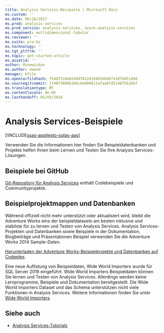 ```yaml
---
title: Analysis Services-Beispiele | Microsoft Docs
ms.custom: ''
ms.date: 06/28/2017
ms.prod: analysis-services
ms.prod_service: analysis-services, azure-analysis-services
ms.component: multidimensional-tabular
ms.reviewer: ''
ms.suite: pro-bi
ms.technology: ''
ms.tgt_pltfrm: ''
ms.topic: get-started-article
ms.assetid: ''
author: Minewiskan
ms.author: owend
manager: kfile
ms.openlocfilehash: f5487510a0249df812d10482bb86f43dfd451d9d
ms.sourcegitcommit: 1740f3090b168c0e809611a7aa6fd514075616bf
ms.translationtype: MT
ms.contentlocale: de-DE
ms.lasthandoff: 05/03/2018
---
```

# <a name="analysis-services-samples"></a>Analysis Services-Beispiele
[!INCLUDE[ssas-appliesto-sqlas-aas](../includes/ssas-appliesto-sqlas-aas.md)]

  Verwenden Sie die Informationen hier finden Sie Beispieldatenbanken und Projekte helfen Ihnen beim Lernen und Testen Sie Ihre Analysis Services-Lösungen.
  

## <a name="samples-on-github"></a>Beispiele bei GitHub

[Git-Repository für Analysis Services](https://github.com/Microsoft/Analysis-Services) enthält Codebeispiele und Communityprojekte.

## <a name="sample-solutions-and-databases"></a>Beispielprojektmappen und Datenbanken  

Während offiziell nicht mehr unterstützt oder aktualisiert wird, bleibt die Adventure Works eins der beispieldatasets am besten inklusive und stabilste für zu lernen und Testen von Analysis Services. Analysis Services-Projekten und Datenbanken sowie Beispiele in der Dokumentation, Blogbeiträge und Präsentationen Beispiel verwenden Sie die Adventure Works 2014 Sample-Daten.

[Herunterladen der Adventure Works-Beispielprojekte und Datenbanken auf Codeplex](https://msftdbprodsamples.codeplex.com/releases/view/125550).

Eine neue Auflistung von Beispieldaten, Wide World Importers wurde für SQL Server 2016 eingeführt. Wide World Importers Beispieldaten können Sie lernen und Testen von Analysis Services. Allerdings werden keine Lernprogramme, Beispiele und Dokumentation bereitgestellt. Die Wide World Importers Dataset und das Schema unterstützen nicht viele Funktionen in Analysis Services. Weitere Informationen finden Sie unter [Wide World Importers](https://msdn.microsoft.com/library/mt734199).


  
## <a name="see-also"></a>Siehe auch  
*   [Analysis Services-Tutorials](../analysis-services/analysis-services-tutorials-ssas.md)

  
  
